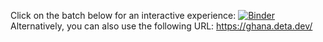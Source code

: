 Click on the batch below for an interactive experience: 
[![Binder](https://mybinder.org/badge_logo.svg)](https://mybinder.org/v2/gh/gloriamacia/ghana/HEAD?urlpath=voila%2Frender%2Fmap.ipynb)Alternatively, you can also use the following URL: https://ghana.deta.dev/
